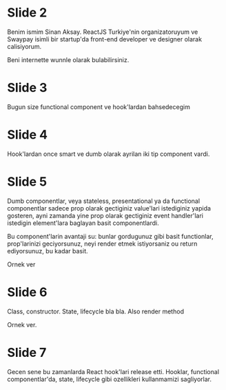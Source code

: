 # Slide 2

Benim ismim Sinan Aksay. ReactJS Turkiye'nin organizatoruyum ve 
Swaypay isimli bir startup'da front-end developer ve designer olarak calisiyorum.

Beni internette wunnle olarak bulabilirsiniz.


# Slide 3

Bugun size functional component ve hook'lardan bahsedecegim


# Slide 4

Hook'lardan once smart ve dumb olarak ayrilan iki tip component vardi.


# Slide 5

Dumb componentlar, veya stateless, presentational ya da functional componentlar
sadece prop olarak gectiginiz value'lari istediginiz yapida gosteren, ayni zamanda yine prop olarak gectiginiz
event handler'lari istedigin element'lara baglayan basit componentlardi. 

Bu component'larin avantaji su: bunlar gordugunuz gibi basit functionlar, prop'larinizi geciyorsunuz, neyi render etmek istiyorsaniz ou return ediyorsunuz, bu kadar basit.

Ornek ver


# Slide 6

Class, constructor. State, lifecycle bla bla. Also render method

Ornek ver.

# Slide 7 

Gecen sene bu zamanlarda React hook'lari release etti. 
Hooklar, functional componentlar'da, state, lifecycle gibi ozellikleri kullanmamizi sagliyorlar.